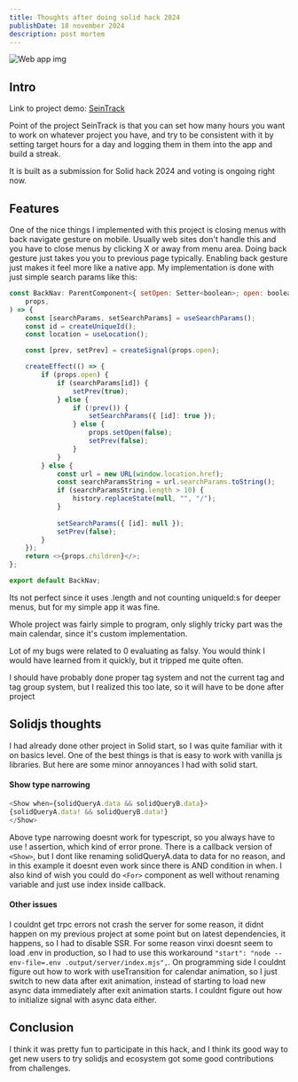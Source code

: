 ```yaml
---
title: Thoughts after doing solid hack 2024
publishDate: 18 november 2024
description: post mortem
---
```


![Web app img](/assets/blog/SeinTrack/seintrack.png)

## Intro

Link to project demo: [SeinTrack](https://demoseintrack.delvis.org/)

Point of the project SeinTrack is that you can set how many hours you want to work on whatever project you have, and try to be consistent with it by setting target hours for a day and logging them in them into the app and build a streak.

It is built as a submission for Solid hack 2024 and voting is ongoing right now.

## Features

One of the nice things I implemented with this project is closing menus with back navigate gesture on mobile. Usually web sites don't handle this and you have to close menus by clicking X or away from menu area. Doing back gesture just takes you you to previous page typically. Enabling back gesture just makes it feel more like a native app. My implementation is done with just simple search params like this:

```js
const BackNav: ParentComponent<{ setOpen: Setter<boolean>; open: boolean }> = (
	props,
) => {
	const [searchParams, setSearchParams] = useSearchParams();
	const id = createUniqueId();
	const location = useLocation();

	const [prev, setPrev] = createSignal(props.open);

	createEffect(() => {
		if (props.open) {
			if (searchParams[id]) {
				setPrev(true);
			} else {
				if (!prev()) {
					setSearchParams({ [id]: true });
				} else {
					props.setOpen(false);
					setPrev(false);
				}
			}
		} else {
			const url = new URL(window.location.href);
			const searchParamsString = url.searchParams.toString();
			if (searchParamsString.length > 10) {
				history.replaceState(null, "", "/");
			}
	
			setSearchParams({ [id]: null });
			setPrev(false);
		}
	});
	return <>{props.children}</>;
};

export default BackNav;
```

Its not perfect since it uses .length and not counting uniqueId:s for deeper menus, but for my simple app it was fine.

Whole project was fairly simple to program, only slighly tricky part was the main calendar, since it's custom implementation.

Lot of my bugs were related to 0 evaluating as falsy. You would think I would have learned from it quickly, but it tripped me quite often.

I should have probably done proper tag system and not the current tag and tag group system, but I realized this too late, so it will have to be done after project

## Solidjs thoughts

I had already done other project in Solid start, so I was quite familiar with it on basics level. One of the best things is that is easy to work with vanilla js libraries. But here are some minor annoyances I had with solid start.

#### Show type narrowing

```js
<Show when={solidQueryA.data && solidQueryB.data}>
{solidQueryA.data! && solidQueryB.data!}
</Show>
```

Above type narrowing doesnt work for typescript, so you always have to use ! assertion, which kind of error prone. There is a callback version of `<Show>`, but I dont like renaming solidQueryA.data to data for no reason, and in this example it doesnt even work since there is AND condition in when. I also kind of wish you could do `<For>` component as well without renaming variable and just use index inside callback.

#### Other issues

I couldnt get trpc errors not crash the server for some reason, it didnt happen on my previous project at some point but on latest dependencies, it happens, so I had to disable SSR. For some reason vinxi doesnt seem to load .env in production, so I had to use this workaround `"start": "node --env-file=.env .output/server/index.mjs",`. On programming side I couldnt figure out how to work with useTransition for calendar animation, so I just switch to new data after exit animation, instead of starting to load new async data immediately after exit animation starts. I couldnt figure out how to initialize signal with async data either.


## Conclusion

I think it was pretty fun to participate in this hack, and I think its good way to get new users to try solidjs and ecosystem got some good contributions from challenges.


